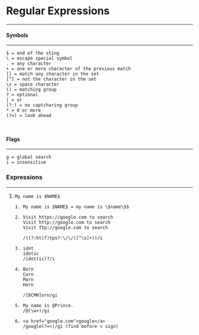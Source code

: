 # Regular Expressions
---------

#### Symbols
***
```jsregexp
$ = end of the sting
\ = escape special symbol
. = any character
+ = one or more character of the previous match
[] = match any character in the set
[^] = not the character in the set
\s = space character
() = matching group
? = optional
| = or
(?:) = no captcharing group
* = 0 or more
(?=) = look ahead



```

#### Flags
****

```regexp
g = global search
i = insensitive

```

### Expressions
***

1. ``My name is $NAME$`` 
    ```regexp
    1. My name is $NAME$ = my name is \$name\$$
 
    2. Visit https://google.com to search
       Visit http://google.com to search
       Visit ftp://google.com to search
    
       /((?:ht|f)tps?:\/\/([^\s]+))/i
    
    3. idot
       idotic
       /idot(ic)?/i
    
    4. Born
       Corn
       Morn
       Horn
    
       /[BCMH]orn/gi
    
    5. My name is @Prince.
       /@(\w+)/gi
    
    6. <a href="google.com">google</a>
       /google(?=<)/gi (find before < sign)
 
    ```
    